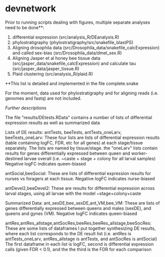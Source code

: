 # devnetwork

Prior to running scripts dealing with figures, multiple separate analyses need to be done**:
  1) differential expression (src/analysis_R/DEanalysis.R)
  2) phylostratigraphy (phylostratigraphy/src/snakefile_blastPS)
  3) Aligning drosophila data (src/Drosophila_data/snakefile_calcExpression) and called sex-bias (src/Drosophila_data/dmel_sex.R)
  4) Aligning Jasper et al honey bee tissue data (src/jasper_data/snakefile_calcExpression) and calculate tau (src/jasper_data/jasper_tissue.R)
  5) Plaid clustering (src/analysis_R/plaid.R)
  
**This list is detailed and implemented in the file complete.snake

For the moment, data used for phylostratigraphy and for aligning reads (i.e. genomes and fastq) are not included.

_Further descriptions_

The file "results/DEtests.RData" contains a number of lists of differential expression results as well as summarized data

Lists of DE results:
  antTests, beeTests, antTests_oneLarv, beeTests_oneLarv:
    These four lists are lists of differential expression results (table containing logFC, FDR, etc for all genes) at each         stage/tissue separately. The lists are named by tissue/stage. the "oneLarv" lists contain results for genes differentially     expressed between queen and worker-destined larvae overall (i.e. ~caste + stage + colony for all larval samples)
    Negative logFC indicates queen-biased
    
  antSocial,beeSocial:
    These are lists of differential expression results for nurses vs foragers at each tissue. 
    Negative logFC indicates nurse-biased

  antDevel2,beeDevel2:
    These are results for differential expression across larval stages, using all larvae with the model ~stage+colony+caste

Summarized Data:
  ant_sexDE,bee_sexDE,ant_VM,bee_VM:
    These are lists of genes differentially expressed between queens and males (sexDE), and queens and gynes (VM). 
    Negative logFC indicates queen-biased
    
  antRes,antRes_allstage,antSocRes,beeRes,beeRes_allstage,beeSocRes:
    These are some lists of dataframes I put together synthesizing DE results, where each list corresponds to the DE result       list (i.e. antRes is antTests_oneLarv, antRes_allstage is antTests, and antSocRes is antSocial)
    The first dataframe in each list is logFC, second is differential expression calls (given FDR < 0.1), and the the third is     the FDR for each comparison
    
  
